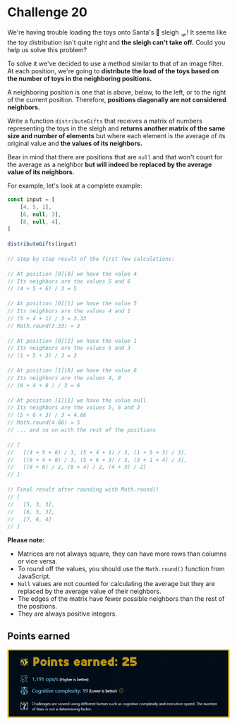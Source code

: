 # Challenge 20

We're having trouble loading the toys onto Santa's 🎅 sleigh 🛷! It seems like the toy distribution isn't quite right and **the sleigh can't take off.** Could you help us solve this problem?

To solve it we've decided to use a method similar to that of an image filter. At each position, we're going to **distribute the load of the toys based on the number of toys in the neighboring positions.**

A neighboring position is one that is above, below, to the left, or to the right of the current position. Therefore, **positions diagonally are not considered neighbors.**

Write a function `distributeGifts` that receives a matrix of numbers representing the toys in the sleigh and **returns another matrix of the same size and number of elements** but where each element is the average of its original value and **the values of its neighbors.**

Bear in mind that there are positions that are `null` and that won't count for the average as a neighbor **but will indeed be replaced by the average value of its neighbors.**

For example, let's look at a complete example:

```js
const input = [
	[4, 5, 1],
	[6, null, 3],
	[8, null, 4],
]

distributeGifts(input)

// Step by step result of the first few calculations:

// At position [0][0] we have the value 4
// Its neighbors are the values 5 and 6
// (4 + 5 + 6) / 3 = 5

// At position [0][1] we have the value 5
// Its neighbors are the values 4 and 1
// (5 + 4 + 1) / 3 = 3.33
// Math.round(3.33) = 3

// At position [0][2] we have the value 1
// Its neighbors are the values 5 and 3
// (1 + 5 + 3) / 3 = 3

// At position [1][0] we have the value 6
// Its neighbors are the values 4, 8
// (6 + 4 + 8 ) / 3 = 6

// At position [1][1] we have the value null
// Its neighbors are the values 5, 6 and 3
// (5 + 6 + 3) / 3 = 4.66
// Math.round(4.66) = 5
// ... and so on with the rest of the positions

// [
//   [(4 + 5 + 6) / 3, (5 + 4 + 1) / 3, (1 + 5 + 3) / 3],
//   [(6 + 4 + 8) / 3, (5 + 6 + 3) / 3, (3 + 1 + 4) / 3],
//   [(8 + 6) / 2, (8 + 4) / 2, (4 + 3) / 2]
// ]

// Final result after rounding with Math.round()
// [
//   [5, 3, 3],
//   [6, 5, 3],
//   [7, 6, 4]
// ]
```

**Please note:**

- Matrices are not always square, they can have more rows than columns or vice versa.
- To round off the values, you should use the `Math.round()` function from JavaScript.
- `Null` values are not counted for calculating the average but they are replaced by the average value of their neighbors.
- The edges of the matrix have fewer possible neighbors than the rest of the positions.
- They are always positive integers.

## Points earned

![25 points](../../.github/20-challenge-score.png)
